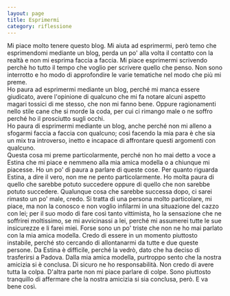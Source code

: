 ```yaml
--- 
layout: page
title: Esprimermi
category: riflessione
---
```


Mi piace molto tenere questo blog. Mi aiuta ad esprimermi, però temo che
esprimendomi mediante un blog, perda un po' alla volta il contatto con la realtà
e non mi esprima faccia a faccia. Mi piace esprimermi scrivendo perchè ho tutto
il tempo che voglio per scrivere quello che penso. Non sono interrotto e ho modo
di approfondire le varie tematiche nel modo che più mi preme.  
Ho paura ad esprimermi mediante un blog, perché mi manca essere giudicato, avere
l'opinione di qualcuno che mi fa notare alcuni aspetto magari tossici di me
stesso, che non mi fanno bene. Oppure ragionamenti nello stile cane che si morde
la coda, per cui ci rimango male o ne soffro perché ho il prosciutto sugli
occhi.  
Ho paura di esprimermi mediante un blog, anche perché non mi alleno a sfogarmi
faccia a faccia con qualcuno; così facendo la mia para è che sia un mix tra
introverso, inetto e incapace di affrontare questi argomenti con qualcuno.  
Questa cosa mi preme particolarmente, perché non ho mai detto a voce a Estina
che mi piace e nemmeno alla mia amica modella o a chiunque mi piacesse. Ho un
po' di paura a parlare di queste cose. Per quanto riguarda Estina, a dire il
vero, non me ne pento particolarmente. Ho molta paura di quello che sarebbe
potuto succedere oppure di quello che non sarebbe potuto succedere. Qualunque
cosa che sarebbe successa dopo, ci sarei rimasto un po' male, credo. Si tratta
di una persona molto particolare, mi piace, ma non la conosco e non voglio
infilarmi in una situazione del cazzo con lei; per il suo modo di fare così
tanto vittimista, ho la sensazione che ne soffrirei moltissimo, se mi
avvicinassi a lei, perché mi assumerei tutte le sue insicurezze e li farei miei.
Forse sono un po' triste che non ne ho mai parlato con la mia amica modella.
Credo di essere in un momento piuttosto instabile, perché sto cercando di
allontanarmi da tutte e due queste persone. Da Estina è difficile, perché la
vedrò, dato che ha deciso di trasferirsi a Padova. Dalla mia amica modella,
purtroppo sento che la nostra amicizia si è conclusa. Di sicuro ne ho
responsabilità. Non credo di avere tutta la colpa. D'altra parte non mi piace 
parlare di colpe. Sono piuttosto tranquillo di affermare che la nostra amicizia
si sia conclusa, però. E va bene così.

